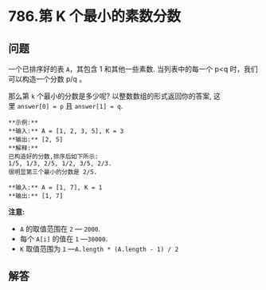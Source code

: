 # 786.第 K 个最小的素数分数

## 问题

一个已排序好的表 `A`，其包含 1 和其他一些素数. 当列表中的每一个 p<q 时，我们可以构造一个分数 p/q 。

那么第 `k` 个最小的分数是多少呢? 以整数数组的形式返回你的答案, 这里 `answer[0] = p` 且 `answer[1] = q`.

```
**示例:**
**输入:** A = [1, 2, 3, 5], K = 3
**输出:** [2, 5]
**解释:**
已构造好的分数,排序后如下所示:
1/5, 1/3, 2/5, 1/2, 3/5, 2/3.
很明显第三个最小的分数是 2/5.

**输入:** A = [1, 7], K = 1
**输出:** [1, 7]

```

**注意:**

* `A` 的取值范围在 `2` — `2000`.
* 每个 `A[i]` 的值在 `1` —`30000`.
* `K` 取值范围为 `1` —`A.length * (A.length - 1) / 2`



## 解答

